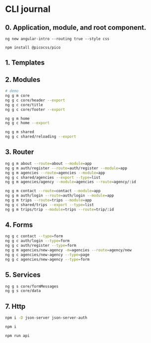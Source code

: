 # CLI journal

## 0. Application, module, and root component.

```
ng new angular-intro --routing true --style css

npm install @picocss/pico

```

## 1. Templates

## 2. Modules

```bash
# demo
ng g m core
ng g c core/header --export
ng g c core/title
ng g c core/footer --export

ng g m home
ng g c home --export

ng g m shared
ng g c shared/reloading --export
```

## 3. Router

```bash
ng g m about --route=about --module=app
ng g m auth/register --route=auth/register --module=app
ng g m agencies --route=agencies --module=app
ng g c shared/agencies --export --type=list
ng g m agencies/agency --module=agencies --route=agency/:id

ng g m contact --route=contact --module=app
ng g m auth/login --route=auth/login --module=app
ng g m trips --route=trips --module=app
ng g c shared/trips --export --type=list
ng g m trips/trip --module=trips --route=trip/:id
```

## 4. Forms

```bash
ng g c contact --type=form
ng g c auth/login --type=form
ng g c auth/register --type=form
ng g m agencies/new-agency -m=agencies --route=agency/new
ng g c agencies/new-agency --type=page
ng g c agencies/new-agency --type=form
```

## 5. Services

```bash
ng g s core/formMessages
ng g s core/data
```

## 7. Http

```bash
npm i -D json-server json-server-auth

npm i

npm run api

```
